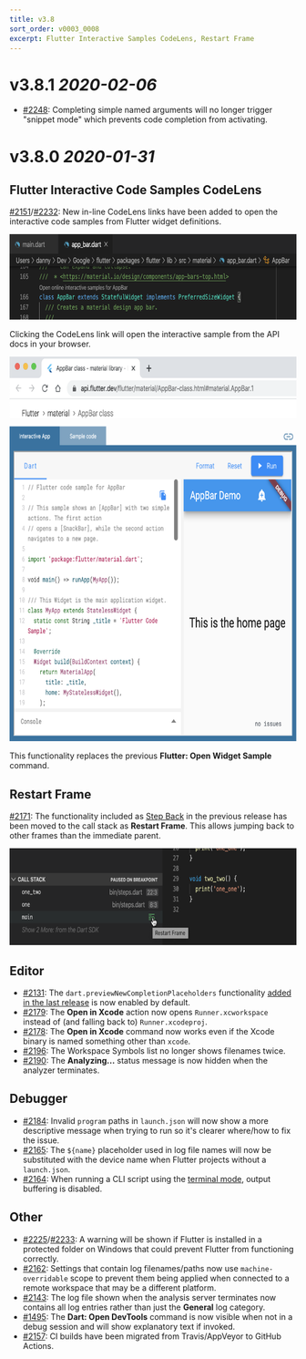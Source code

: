 ```yaml
---
title: v3.8
sort_order: v0003_0008
excerpt: Flutter Interactive Samples CodeLens, Restart Frame
---
```


# v3.8.1 *2020-02-06*

- [#2248](https://github.com/Dart-Code/Dart-Code/issues/2248): Completing simple named arguments will no longer trigger "snippet mode" which prevents code completion from activating.

# v3.8.0 *2020-01-31*

## Flutter Interactive Code Samples CodeLens

[#2151](https://github.com/Dart-Code/Dart-Code/issues/2151)/[#2232](https://github.com/Dart-Code/Dart-Code/issues/2232): New in-line CodeLens links have been added to open the interactive code samples from Flutter widget definitions.

<img src="/images/release_notes/v3.8/flutter_sample_code_lens.png" width="700" height="150" />

Clicking the CodeLens link will open the interactive sample from the API docs in your browser.

<img src="/images/release_notes/v3.8/flutter_sample_online.png" width="700" height="675" />

This functionality replaces the previous **Flutter: Open Widget Sample** command.

## Restart Frame

[#2171](https://github.com/Dart-Code/Dart-Code/issues/2171): The functionality included as [Step Back](/releases/v3-7/#preview-step-back) in the previous release has been moved to the call stack as **Restart Frame**. This allows jumping back to other frames than the immediate parent.

<img src="/images/release_notes/v3.8/restart_frame.png" width="700" height="170" />

## Editor

- [#2131](https://github.com/Dart-Code/Dart-Code/issues/2131): The `dart.previewNewCompletionPlaceholders` functionality [added in the last release](/releases/v3-7/#preview-placeholders-for-required-arguments) is now enabled by default.
- [#2179](https://github.com/Dart-Code/Dart-Code/issues/2179): The **Open in Xcode** action now opens `Runner.xcworkspace` instead of (and falling back to) `Runner.xcodeproj`.
- [#2178](https://github.com/Dart-Code/Dart-Code/issues/2178): The **Open in Xcode** command now works even if the Xcode binary is named something other than `xcode`.
- [#2196](https://github.com/Dart-Code/Dart-Code/issues/2196): The Workspace Symbols list no longer shows filenames twice.
- [#2190](https://github.com/Dart-Code/Dart-Code/issues/2190): The **Analyzing...** status message is now hidden when the analyzer terminates.

## Debugger

- [#2184](https://github.com/Dart-Code/Dart-Code/issues/2184): Invalid `program` paths in `launch.json` will now show a more descriptive message when trying to run so it's clearer where/how to fix the issue.
- [#2165](https://github.com/Dart-Code/Dart-Code/issues/2165): The `${name}` placeholder used in log file names will now be substituted with the device name when Flutter projects without a `launch.json`.
- [#2164](https://github.com/Dart-Code/Dart-Code/issues/2164): When running a CLI script using the [terminal mode](/releases/v3-7/#run-dart-cli-apps-in-terminal), output buffering is disabled.

## Other

- [#2225](https://github.com/Dart-Code/Dart-Code/issues/2225)/[#2233](https://github.com/Dart-Code/Dart-Code/issues/2233): A warning will be shown if Flutter is installed in a protected folder on Windows that could prevent Flutter from functioning correctly.
- [#2162](https://github.com/Dart-Code/Dart-Code/issues/2162): Settings that contain log filenames/paths now use `machine-overridable` scope to prevent them being applied when connected to a remote workspace that may be a different platform.
- [#2143](https://github.com/Dart-Code/Dart-Code/issues/2143): The log file shown when the analysis server terminates now contains all log entries rather than just the **General** log category.
- [#1495](https://github.com/Dart-Code/Dart-Code/issues/1495): The **Dart: Open DevTools** command is now visible when not in a debug session and will show explanatory text if invoked.
- [#2157](https://github.com/Dart-Code/Dart-Code/issues/2157): CI builds have been migrated from Travis/AppVeyor to GitHub Actions.
